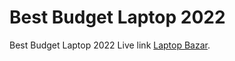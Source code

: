 # Best Budget Laptop 2022

Best Budget Laptop 2022 Live link [Laptop Bazar](https://idyllic-nougat-9d7f8f.netlify.app/).
